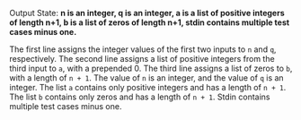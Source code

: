 Output State: **n is an integer, q is an integer, a is a list of positive integers of length n+1, b is a list of zeros of length n+1, stdin contains multiple test cases minus one.**

The first line assigns the integer values of the first two inputs to `n` and `q`, respectively. The second line assigns a list of positive integers from the third input to `a`, with a prepended 0. The third line assigns a list of zeros to `b`, with a length of `n + 1`. The value of `n` is an integer, and the value of `q` is an integer. The list `a` contains only positive integers and has a length of `n + 1`. The list `b` contains only zeros and has a length of `n + 1`. Stdin contains multiple test cases minus one.